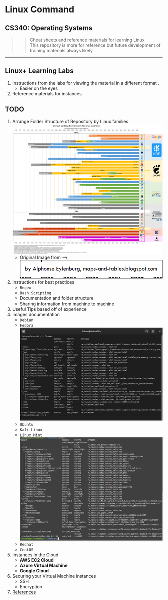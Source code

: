 # Linux Command

## CS340: Operating Systems

> > Cheat sheets and reference materials for learning Linux </br>
> > This repository is more for reference but future development of training materials always likely

---

## Linux+ Learning Labs

1. Instructions from the labs for viewing the material in a different format .
   - Easier on the eyes
2. Reference materials for instances

## TODO

1. Arrange Folder Structure of Repository by Linux families ![Timeline of Linux families](./img/Linux%20timeline.png)
   - Original Image from --> ![Timeline Credit](./img/alphonse.png)
2. Instructions for best practices
   - `Regex`
   - `Bash Scripting`
   - Documentation and folder structure
   - Sharing information from machine to machine
3. Useful Tips based off of experience
4. Images documentation
   - `Debian` 
   - `Fedora` ![File System of Fedora](./img/Fedora%20distro.jpg)
   - `Ubuntu`
   - `Kali Linux`
   - `Linux Mint` ![File System of Linux Mint](./img/LinuxMint%20distro.jpg)
   - `Redhat`
   - `CentOS`
5. Instances in the Cloud
   - **AWS EC2 Cloud**
   - **Azure Virtual Machine**
   - **Google Cloud**
6. Securing your Virtual Machine instances
   - SSH
   - Encryption
7. [References]([./Docs/CombinedLabs.pdf])
